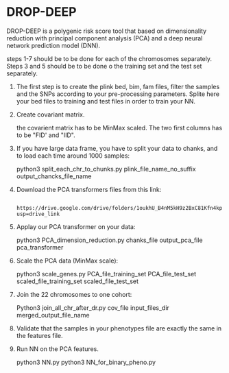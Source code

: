 # DROP-DEEP
DROP-DEEP is a polygenic risk score tool that based on dimensionality reduction with principal component analysis (PCA) and a deep neural network prediction model (DNN).

steps 1-7 should be to be done for each of the chromosomes separately.
Steps 3 and 5 should be to be done o the training set and the test set separately.

1.	The first step is to create the plink bed, bim, fam files, filter the samples and the SNPs according to your pre-processing parameters. Splite here your bed files to training and test files in order to train your NN. 

2.	Create covariant matrix.

  	the covarient matrix has to be MinMax scaled. 
   The two first columns has to be "FID' and "IID".

4.	If you have large data frame, you have to split your data to chanks, and to load each time around 1000 samples:

      python3 split_each_chr_to_chunks.py plink_file_name_no_suffix output_chancks_file_name

5.	Download the PCA transformers files from this link:

         https://drive.google.com/drive/folders/1oukhU_B4nM5kH9z2BxC81Kfn4kp05JAm?usp=drive_link
   
6.	 Applay our PCA transformer on your data:
   
      python3 PCA_dimension_reduction.py chanks_file output_pca_file pca_transformer

7.	Scale the PCA data (MinMax scale):
   
      python3 scale_genes.py PCA_file_training_set PCA_file_test_set scaled_file_training_set scaled_file_test_set

8.	Join the 22 chromosomes to one cohort:
   
      Python3 join_all_chr_after_dr.py cov_file input_files_dir merged_output_file_name

9.	Validate that the samples in your phenotypes file are exactly the same in the features file.

10.	Run NN on the PCA features.
   
      python3 NN.py
      python3 NN_for_binary_pheno.py
